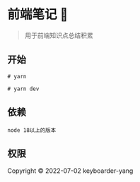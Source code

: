 # 前端笔记 📝
> 用于前端知识点总结积累

## 开始
```
# yarn 

# yarn dev
```



## 依赖
```
node 18以上的版本
```

## 权限

Copyright © 2022-07-02 keyboarder-yang

